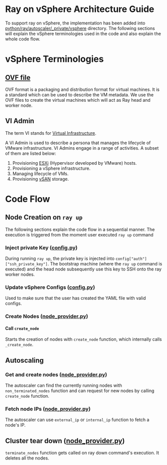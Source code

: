 # Ray on vSphere Architecture Guide

To support ray on vSphere, the implementation has been added into [python/ray/autoscaler/_private/vsphere](../vsphere) directory. The following sections will explain the vSphere terminologies used in the code and also explain the whole code flow.


# vSphere Terminologies
## [OVF file](https://techdocs.broadcom.com/us/en/vmware-cis/vsphere/vsphere/8-0/vsphere-virtual-machine-administration-guide-8-0.html)
OVF format is a packaging and distribution format for virtual machines. It is a standard which can be used to describe the VM metadata. We use the OVF files to create the virtual machines which will act as Ray head and worker node.

## VI Admin

The term VI stands for [Virtual Infrastructure](https://techdocs.broadcom.com/us/en/vmware-cis/vsphere/vsphere/8-0/vsphere-virtual-machine-administration-guide-8-0/introduction-to-vmware-vsphere-virtual-machinesvsphere-vm-admin/virtual-machines-and-the-virtual-infrastructurevsphere-vm-admin.html).

A VI Admin is used to describe a persona that manages the lifecycle of VMware infrastructure. VI Admins engage in a range of activities. A subset of them are listed below:
1. Provisioning [ESXi](https://www.vmware.com/in/products/esxi-and-esx.html) (Hypervisor developed by VMware) hosts.
2. Provisioning a vSphere infrastructure.
3. Managing lifecycle of VMs.
4. Provisioning [vSAN](https://docs.vmware.com/en/VMware-vSAN/index.html) storage.

# Code Flow

## Node Creation on `ray up`
The following sections explain the code flow in a sequential manner. The execution is triggered from the moment user executed `ray up` command

### Inject private Key ([config.py](./config.py))
During running `ray up`, the private key is injected into `config["auth"]["ssh_private_key"]`. The bootstrap machine (where the `ray up` command is executed) and the head node subsequently use this key to SSH onto the ray worker nodes.

### Update vSphere Configs ([config.py](./config.py))
Used to make sure that the user has created the YAML file with valid configs.

### Create Nodes ([node_provider.py](./cluster_operator_client.py))

#### Call `create_node`
Starts the creation of nodes with `create_node` function, which internally calls `_create_node`.

## Autoscaling

### Get and create nodes ([node_provider.py](./cluster_operator_client.py))
The autoscaler can find the currently running nodes with `non_terminated_nodes` function and can request for new nodes by calling `create_node` function.

### Fetch node IPs ([node_provider.py](./cluster_operator_client.py))
The autoscaler can use `external_ip` or `internal_ip` function to fetch a node's IP.

## Cluster tear down ([node_provider.py](./cluster_operator_client.py))
`terminate_nodes` function gets called on ray down command's execution. It deletes all the nodes.
